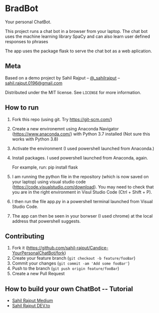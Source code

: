 # BradBot
Your personal ChatBot.

This project runs a chat bot in a browser from your laptop. The chat bot uses the machine learning library SpaCy and can also learn user defined responses to phrases

The app uses the package flask to serve the chat bot as a web aplication.

## Meta

Based on a demo project by Sahil Rajput – [@\_sahilrajput](https://twitter.com/_sahilrajput) – sahil.rajput.0196@gmail.com

Distributed under the MIT license. See `LICENSE` for more information.

## How to run

1. Fork this repo (using git. Try https://git-scm.com/)
2. Create a new environemnt using Anaconda Navigator (https://www.anaconda.com/) with Python 3.7 installed (Not sure this works with Python 3.8)
3. Activate the environment (I used powershell launched from Anaconda.) 
4. Install packages. I used powershell launched from Anaconda, again.
   
   For example, run: pip install flask
   
5. I am running the python file in the repository (which is now saved on your laptop) using visual studio code (https://code.visualstudio.com/download). You may need to check that you are in the right environment in Visul Studio Code (Ctrl + Shift + P). 
6. I then run the file app.py in a powershell terminal launched from Visual Studio Code. 
6. The app can then be seen in your borwser (I used chrome) at the local address that powershell suggests.  

## Contributing

1. Fork it (<https://github.com/sahil-rajput/Candice-YourPersonalChatBot/fork>)
2. Create your feature branch (`git checkout -b feature/fooBar`)
3. Commit your changes (`git commit -am 'Add some fooBar'`)
4. Push to the branch (`git push origin feature/fooBar`)
5. Create a new Pull Request

## How to build your own ChatBot -- Tutorial

   - [Sahil Rajput Medium](https://medium.com/@sahil.rajput/build-your-personal-chatbot-with-flask-6080d1cf1223)
   - [Sahil Rajput DEV.to](https://dev.to/sahilrajput/build-a-chatbot-using-flask-in-5-minutes-574i)
